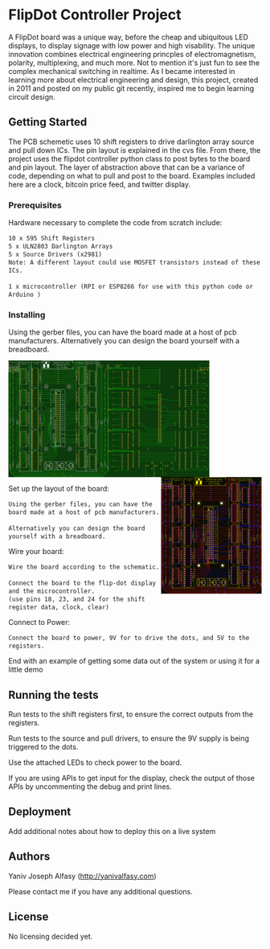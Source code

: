 # FlipDot Controller Project

A FlipDot board was a unique way, before the cheap and ubiquitous LED displays, to display signage with low power and high visability. The unique innovation combines electrical engineering princples of electromagnetism, polarity, multiplexing, and much more. Not to mention it's just fun to see the complex mechanical switching in realtime. As I became interested in learning more about electrical engineering and design, this project, created in 2011 and posted on my public git recently, inspired me to begin learning circuit design. 

## Getting Started

The PCB schemetic uses 10 shift registers to drive darlington array source and pull down ICs. The pin layout is explained in the cvs file. From there, the project uses the flipdot controller python class to post bytes to the board and pin layout. The layer of abstraction above that can be a variance of code, depending on what to pull and post to the board. Examples included here are a clock, bitcoin price feed, and twitter display.

### Prerequisites

Hardware necessary to complete the code from scratch include:

```
10 x 595 Shift Registers
5 x ULN2803 Darlington Arrays
5 x Source Drivers (x2981)
Note: A different layout could use MOSFET transistors instead of these ICs.

1 x microcontroller (RPI or ESP8266 for use with this python code or Arduino )
```

### Installing

Using the gerber files, you can have the board made at a host of pcb manufacturers. Alternatively you can design the board yourself with a breadboard.

<img align="left" src="https://github.com/superyaniv/FlipDot_Controller_Luminator/blob/master/PCB_Controller_Design/FlipDot_Controller_Pic_top.png?raw=true" width="200">
<img align="center"  src="https://github.com/superyaniv/FlipDot_Controller_Luminator/blob/master/PCB_Controller_Design/FlipDot_Controller_Pic_bottom.png?raw=true" width="200">
<img align="right"  src="https://github.com/superyaniv/FlipDot_Controller_Luminator/blob/master/PCB_Controller_Design/FlipDot_Controller_Pic_design.png?raw=true" width="200">

Set up the layout of the board:

```
Using the gerber files, you can have the board made at a host of pcb manufacturers. 

Alternatively you can design the board yourself with a breadboard.
```

Wire your board:

```
Wire the board according to the schematic.

Connect the board to the flip-dot display and the microcontroller.
(use pins 18, 23, and 24 for the shift register data, clock, clear)
```


Connect to Power:

```
Connect the board to power, 9V for to drive the dots, and 5V to the registers.
```



End with an example of getting some data out of the system or using it for a little demo

## Running the tests

Run tests to the shift registers first, to ensure the correct outputs from the registers.


Run tests to the source and pull drivers, to ensure the 9V supply is being triggered to the dots.

Use the attached LEDs to check power to the board.

If you are using APIs to get input for the display, check the output of those APIs by uncommenting the debug and print lines.

## Deployment

Add additional notes about how to deploy this on a live system

## Authors

Yaniv Joseph Alfasy (http://yanivalfasy.com)

Please contact me if you have any additional questions.

## License

No licensing decided yet.